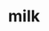 ---
category: 4-letters
denotation: null
name: milk
reference_link: https://www.etymonline.com/word/milk
root_language: null
root_name: null
title: milk
type: free
word_sums:
- respelling: milk
  sum: 'Milk + '
---